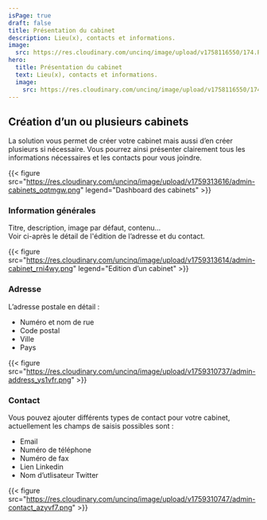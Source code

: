 ```yaml
---
isPage: true
draft: false
title: Présentation du cabinet
description: Lieu(x), contacts et informations.
image:
  src: https://res.cloudinary.com/uncinq/image/upload/v1758116550/174.Project_zkpzc1.svg
hero:
  title: Présentation du cabinet
  text: Lieu(x), contacts et informations.
  image:
    src: https://res.cloudinary.com/uncinq/image/upload/v1758116550/174.Project_zkpzc1.svg
---
```


## Création d’un ou plusieurs cabinets

La solution vous permet de créer votre cabinet mais aussi d’en créer plusieurs si nécessaire. Vous pourrez ainsi présenter clairement tous les informations nécessaires et les contacts pour vous joindre.

{{< figure src="https://res.cloudinary.com/uncinq/image/upload/v1759313616/admin-cabinets_oqtmgw.png" legend="Dashboard des cabinets" >}}

### Information générales

Titre, description, image par défaut, contenu…\
Voir ci-après le détail de l'édition de l’adresse et du contact.

{{< figure src="https://res.cloudinary.com/uncinq/image/upload/v1759313614/admin-cabinet_rni4wy.png" legend="Edition d’un cabinet" >}}

### Adresse

L’adresse postale en détail :

- Numéro et nom de rue
- Code postal
- Ville
- Pays

{{< figure src="https://res.cloudinary.com/uncinq/image/upload/v1759310737/admin-address_ys1vfr.png" >}}

### Contact

Vous pouvez ajouter différents types de contact pour votre cabinet, actuellement les champs de saisis possibles sont :

- Email
- Numéro de téléphone
- Numéro de fax
- Lien Linkedin
- Nom d’utlisateur Twitter

{{< figure src="https://res.cloudinary.com/uncinq/image/upload/v1759310747/admin-contact_azyvf7.png" >}}
